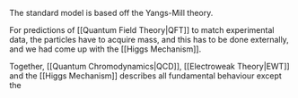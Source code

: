 The standard model is based off the Yangs-Mill theory.

For predictions of [[Quantum Field Theory|QFT]] to match experimental data, the particles have to acquire mass, and this has to be done externally, and we had come up with the [[Higgs Mechanism]].

Together, [[Quantum Chromodynamics|QCD]], [[Electroweak Theory|EWT]] and the [[Higgs Mechanism]] describes all fundamental behaviour except the 

